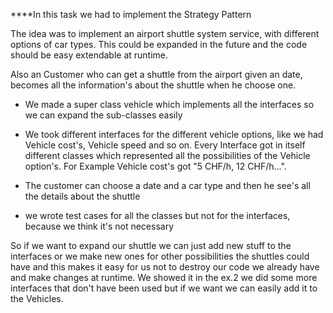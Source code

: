 ****In this task we had to implement the Strategy Pattern

The idea was to implement an airport shuttle system service, with different options of car types. This could be expanded in the future and the code should be easy extendable at runtime.

Also an Customer who can get a shuttle from the airport given an date, becomes all the information's about the shuttle when he choose one. 

* We made a super class vehicle which implements all the interfaces so we can expand the sub-classes easily 


*  We took different interfaces for the different vehicle options, like we had Vehicle cost's, Vehicle speed and so on. Every Interface got in itself different classes which represented all the possibilities of the Vehicle option's. For Example Vehicle cost's got "5 CHF/h, 12 CHF/h...".

* The customer can choose a date and a car type and then he see's all the details about the shuttle

* we wrote test cases for all the classes but not for the interfaces, because we think it's not necessary 

So if we want to expand our shuttle we can just add new stuff to the interfaces or we make new ones for other possibilities the shuttles could have and this makes it easy for us not to destroy our code we already have and make changes at runtime. We showed it in the ex.2 we did some more interfaces that don't have been used but if we want we can easily add it to the Vehicles.






